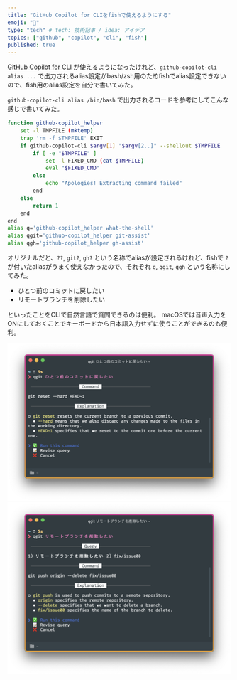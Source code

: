 ```yaml
---
title: "GitHub Copilot for CLIをfishで使えるようにする"
emoji: "🤖"
type: "tech" # tech: 技術記事 / idea: アイデア
topics: ["github", "copilot", "cli", "fish"]
published: true
---
```

[GitHub Copilot for CLI](https://githubnext.com/projects/copilot-cli/) が使えるようになったけれど、`github-copilot-cli alias ...` で出力されるalias設定がbash/zsh用のためfishでalias設定できないので、fish用のalias設定を自分で書いてみた。

`github-copilot-cli alias /bin/bash` で出力されるコードを参考にしてこんな感じで書いてみた。

```sh
function github-copilot_helper
    set -l TMPFILE (mktemp)
    trap 'rm -f $TMPFILE' EXIT
    if github-copilot-cli $argv[1] "$argv[2..]" --shellout $TMPFILE
        if [ -e "$TMPFILE" ]
            set -l FIXED_CMD (cat $TMPFILE)
            eval "$FIXED_CMD"
        else
            echo "Apologies! Extracting command failed"
        end
    else
        return 1
    end
end
alias q='github-copilot_helper what-the-shell'
alias qgit='github-copilot_helper git-assist'
alias qgh='github-copilot_helper gh-assist'
```

オリジナルだと、`??`, `git?`, `gh?` という名称でaliasが設定されるけれど、fishで `?` が付いたaliasがうまく使えなかったので、それぞれ `q`, `qgit`, `qgh` という名称にしてみた。

- ひとつ前のコミットに戻したい
- リモートブランチを削除したい

といったことをCLIで自然言語で質問できるのは便利。
macOSでは音声入力をONにしておくことでキーボードから日本語入力せずに使うことができるのも便利。

![](/images/b284d532ed5460/sample1.png)
![](/images/b284d532ed5460/sample2.png)
